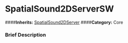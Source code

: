 #  SpatialSound2DServerSW  
####**Inherits:** [SpatialSound2DServer](class_spatialsound2dserver)
####**Category:** Core

###  Brief Description  

